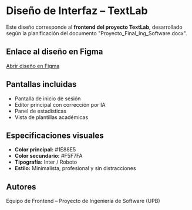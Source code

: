 #  Diseño de Interfaz – TextLab

Este diseño corresponde al **frontend del proyecto TextLab**, desarrollado según la planificación del documento "Proyecto_Final_Ing_Software.docx".

## Enlace al diseño en Figma
[Abrir diseño en Figma]([TU-LINK-AQUI](https://www.figma.com/make/pEvrYZsIZ7tNCWAla1YmqY/Interfaz-TextLab?node-id=0-4&t=9ZmWob93xC1PR2Hq-1))

##  Pantallas incluidas
- Pantalla de inicio de sesión
- Editor principal con corrección por IA
- Panel de estadísticas
- Vista de plantillas académicas

##  Especificaciones visuales
- **Color principal:** #1E88E5  
- **Color secundario:** #F5F7FA  
- **Tipografía:** Inter / Roboto  
- **Estilo:** Minimalista, profesional y sin distracciones  

##  Autores
Equipo de Frontend – Proyecto de Ingeniería de Software (UPB)
